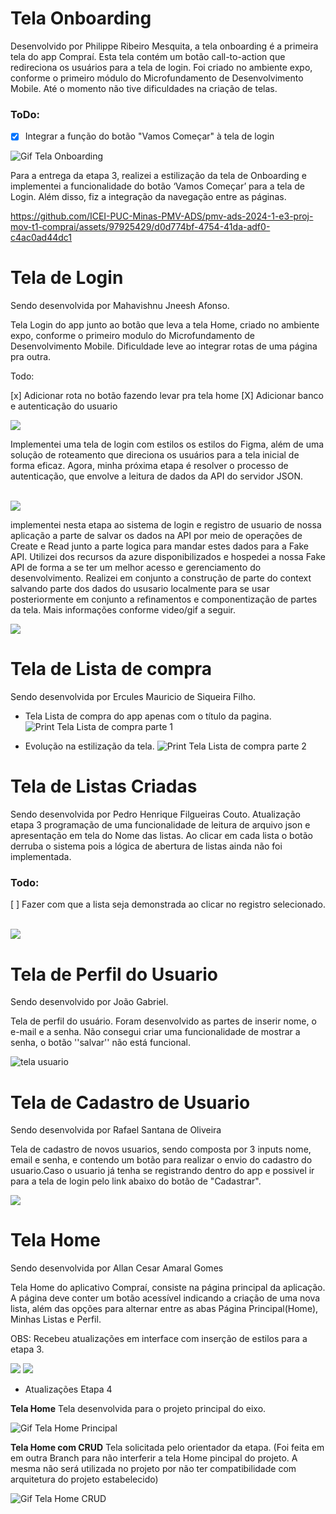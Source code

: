 # Tela Onboarding

Desenvolvido por Philippe Ribeiro Mesquita, a tela onboarding é a primeira tela do app Compraí. Esta tela contém um botão call-to-action que redireciona os usuários para a tela de login. Foi criado no ambiente expo, conforme o primeiro módulo do Microfundamento de Desenvolvimento Mobile. Até o momento não tive dificuldades na criação de telas.

### ToDo:

- [x] Integrar a função do botão "Vamos Começar" à tela de login

![Gif Tela Onboarding](img/Gif-Tela-Onboarding.gif)

Para a entrega da etapa 3, realizei a estilização da tela de Onboarding e implementei a funcionalidade do botão ‘Vamos Começar’ para a tela de Login. Além disso, fiz a integração da navegação entre as páginas.

https://github.com/ICEI-PUC-Minas-PMV-ADS/pmv-ads-2024-1-e3-proj-mov-t1-comprai/assets/97925429/d0d774bf-4754-41da-adf0-c4ac0ad44dc1

# Tela de Login

Sendo desenvolvida por Mahavishnu Jneesh Afonso.

Tela Login do app junto ao botão que leva a tela Home, criado no
ambiente expo, conforme o primeiro modulo do Microfundamento de Desenvolvimento Mobile. Dificuldade leve ao integrar rotas de uma página pra outra.

Todo:

[x] Adicionar rota no botão fazendo levar pra tela home
[X] Adicionar banco e autenticação do usuario

<img src="../docs/img/teste.gif">

<br>

Implementei uma tela de login com estilos os estilos do Figma, além de uma solução de roteamento que direciona os usuários para a tela inicial de forma eficaz. Agora, minha próxima etapa é resolver o processo de autenticação, que envolve a leitura de dados da API do servidor JSON.

<br>

<img src="../docs/img/loginFuncionalidade.gif">

<br>

implementei nesta etapa ao sistema de login e registro de usuario de nossa aplicação a parte de salvar os dados na API por meio de operações de Create e Read junto a parte logica para mandar estes dados para a Fake API. Utilizei dos recursos da azure disponibilizados e hospedei a nossa Fake API de forma a se ter um melhor acesso e gerenciamento do desenvolvimento. Realizei em conjunto a construção de parte do context salvando parte dos dados do ususario localmente para se usar posteriormente em conjunto a refinamentos e componentização de partes da tela. Mais informações conforme video/gif a seguir.

<img src="../docs/img/loginEtapa3.gif">

<br>

# Tela de Lista de compra

Sendo desenvolvida por Ercules Mauricio de Siqueira Filho.

- Tela Lista de compra do app apenas com o título da pagina.
  ![Print Tela Lista de compra parte 1](img/07-tela-list.png)

- Evolução na estilização da tela.
  ![Print Tela Lista de compra parte 2](img/07-tela-list-2.jpg)

# Tela de Listas Criadas

Sendo desenvolvida por Pedro Henrique Filgueiras Couto.
Atualização etapa 3 programação de uma funcionalidade de leitura de arquivo json e apresentação em tela do Nome das listas.
Ao clicar em cada lista o botão derruba o sistema pois a lógica de abertura de listas ainda não foi implementada.

### Todo:

[ ] Fazer com que a lista seja demonstrada ao clicar no registro selecionado.

<br>

<img src="./img/My-Lists.jpg">

# Tela de Perfil do Usuario

Sendo desenvolvido por João Gabriel.

Tela de perfil do usuário. Foram desenvolvido as partes de inserir nome, o e-mail e a senha.
Não consegui criar uma funcionalidade de mostrar a senha, o botão ''salvar'' não está funcional.

![tela usuario](./img/tela_perfil.jpeg)

# Tela de Cadastro de Usuario

Sendo desenvolvida por Rafael Santana de Oliveira

Tela de cadastro de novos usuarios, sendo composta por 3 inputs nome, email e senha, e contendo um botão para realizar o envio do
cadastro do usuario.Caso o usuario já tenha se registrando dentro do app e possivel ir para a tela de login pelo link abaixo do
botão de "Cadastrar".

<img src="../docs/img/telaCadastroUsuario.jpeg">

# Tela Home

Sendo desenvolvida por Allan Cesar Amaral Gomes

Tela Home do aplicativo Compraí, consiste na página principal da aplicação. A página deve conter um botão acessível indicando a criação de uma nova lista, além das opções para alternar entre as abas Página Principal(Home), Minhas Listas e Perfil.

OBS: Recebeu atualizações em interface com inserção de estilos para a etapa 3.

<img src="../docs/img/Tela-Home(Etapa-3).png">
<img src="../docs/img/Tela Home (Etapa 3).jpeg">

- Atualizações Etapa 4

**Tela Home**
Tela desenvolvida para o projeto principal do eixo.

![Gif Tela Home Principal](img/Tela-Home-Principal.gif)

**Tela Home com CRUD**
Tela solicitada pelo orientador da etapa. (Foi feita em em outra Branch para não interferir a tela Home pincipal do projeto. A mesma não será utilizada no projeto por não ter compatibilidade com arquitetura do projeto estabelecido)

![Gif Tela Home CRUD](img/Compraí-Home-CRUD.gif)
